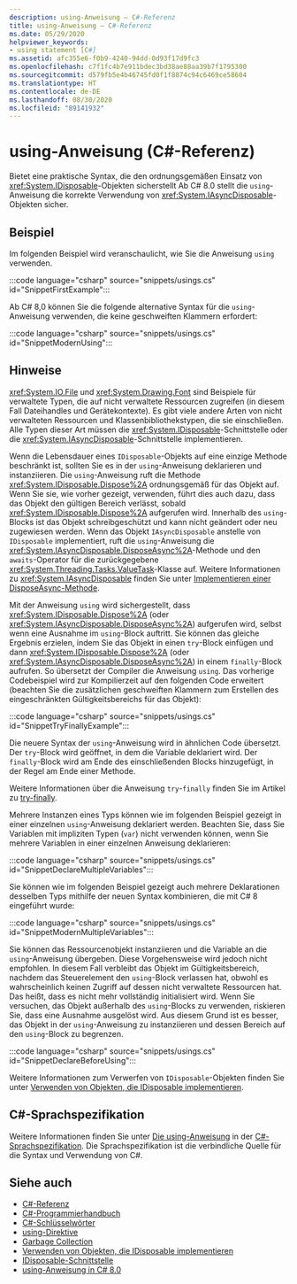 ```yaml
---
description: using-Anweisung – C#-Referenz
title: using-Anweisung – C#-Referenz
ms.date: 05/29/2020
helpviewer_keywords:
- using statement [C#]
ms.assetid: afc355e6-f0b9-4240-94dd-0d93f17d9fc3
ms.openlocfilehash: c7f1fc4b7e911bdec3bd38ae88aa39b7f1795300
ms.sourcegitcommit: d579fb5e4b46745fd0f1f8874c94c6469ce58604
ms.translationtype: HT
ms.contentlocale: de-DE
ms.lasthandoff: 08/30/2020
ms.locfileid: "89141932"
---
```

# <a name="using-statement-c-reference"></a>using-Anweisung (C#-Referenz)

Bietet eine praktische Syntax, die den ordnungsgemäßen Einsatz von <xref:System.IDisposable>-Objekten sicherstellt Ab C# 8.0 stellt die `using`-Anweisung die korrekte Verwendung von <xref:System.IAsyncDisposable>-Objekten sicher.

## <a name="example"></a>Beispiel

Im folgenden Beispiel wird veranschaulicht, wie Sie die Anweisung `using` verwenden.

:::code language="csharp" source="snippets/usings.cs" id="SnippetFirstExample":::

Ab C# 8,0 können Sie die folgende alternative Syntax für die `using`-Anweisung verwenden, die keine geschweiften Klammern erfordert:

:::code language="csharp" source="snippets/usings.cs" id="SnippetModernUsing":::

## <a name="remarks"></a>Hinweise

<xref:System.IO.File> und <xref:System.Drawing.Font> sind Beispiele für verwaltete Typen, die auf nicht verwaltete Ressourcen zugreifen (in diesem Fall Dateihandles und Gerätekontexte). Es gibt viele andere Arten von nicht verwalteten Ressourcen und Klassenbibliothekstypen, die sie einschließen. Alle Typen dieser Art müssen die <xref:System.IDisposable>-Schnittstelle oder die <xref:System.IAsyncDisposable>-Schnittstelle implementieren.

Wenn die Lebensdauer eines `IDisposable`-Objekts auf eine einzige Methode beschränkt ist, sollten Sie es in der `using`-Anweisung deklarieren und instanziieren. Die `using`-Anweisung ruft die Methode <xref:System.IDisposable.Dispose%2A> ordnungsgemäß für das Objekt auf. Wenn Sie sie, wie vorher gezeigt, verwenden, führt dies auch dazu, dass das Objekt den gültigen Bereich verlässt, sobald <xref:System.IDisposable.Dispose%2A> aufgerufen wird. Innerhalb des `using`-Blocks ist das Objekt schreibgeschützt und kann nicht geändert oder neu zugewiesen werden. Wenn das Objekt `IAsyncDisposable` anstelle von `IDisposable` implementiert, ruft die `using`-Anweisung die <xref:System.IAsyncDisposable.DisposeAsync%2A>-Methode und den `awaits`-Operator für die zurückgegebene <xref:System.Threading.Tasks.ValueTask>-Klasse auf. Weitere Informationen zu <xref:System.IAsyncDisposable> finden Sie unter [Implementieren einer DisposeAsync-Methode](../../../standard/garbage-collection/implementing-disposeasync.md).

Mit der Anweisung `using` wird sichergestellt, dass <xref:System.IDisposable.Dispose%2A> (oder <xref:System.IAsyncDisposable.DisposeAsync%2A>) aufgerufen wird, selbst wenn eine Ausnahme im `using`-Block auftritt. Sie können das gleiche Ergebnis erzielen, indem Sie das Objekt in einen `try`-Block einfügen und dann <xref:System.IDisposable.Dispose%2A> (oder <xref:System.IAsyncDisposable.DisposeAsync%2A>) in einem `finally`-Block aufrufen. So übersetzt der Compiler die Anweisung `using`. Das vorherige Codebeispiel wird zur Kompilierzeit auf den folgenden Code erweitert (beachten Sie die zusätzlichen geschweiften Klammern zum Erstellen des eingeschränkten Gültigkeitsbereichs für das Objekt):

:::code language="csharp" source="snippets/usings.cs" id="SnippetTryFinallyExample":::

Die neuere Syntax der `using`-Anweisung wird in ähnlichen Code übersetzt. Der `try`-Block wird geöffnet, in dem die Variable deklariert wird. Der `finally`-Block wird am Ende des einschließenden Blocks hinzugefügt, in der Regel am Ende einer Methode.

Weitere Informationen über die Anweisung `try`-`finally` finden Sie im Artikel zu [try-finally](try-finally.md).

Mehrere Instanzen eines Typs können wie im folgenden Beispiel gezeigt in einer einzelnen `using`-Anweisung deklariert werden. Beachten Sie, dass Sie Variablen mit impliziten Typen (`var`) nicht verwenden können, wenn Sie mehrere Variablen in einer einzelnen Anweisung deklarieren:

:::code language="csharp" source="snippets/usings.cs" id="SnippetDeclareMultipleVariables":::

Sie können wie im folgenden Beispiel gezeigt auch mehrere Deklarationen desselben Typs mithilfe der neuen Syntax kombinieren, die mit C# 8 eingeführt wurde:

:::code language="csharp" source="snippets/usings.cs" id="SnippetModernMultipleVariables":::

Sie können das Ressourcenobjekt instanziieren und die Variable an die `using`-Anweisung übergeben. Diese Vorgehensweise wird jedoch nicht empfohlen. In diesem Fall verbleibt das Objekt im Gültigkeitsbereich, nachdem das Steuerelement den `using`-Block verlassen hat, obwohl es wahrscheinlich keinen Zugriff auf dessen nicht verwaltete Ressourcen hat. Das heißt, dass es nicht mehr vollständig initialisiert wird. Wenn Sie versuchen, das Objekt außerhalb des `using`-Blocks zu verwenden, riskieren Sie, dass eine Ausnahme ausgelöst wird. Aus diesem Grund ist es besser, das Objekt in der `using`-Anweisung zu instanziieren und dessen Bereich auf den `using`-Block zu begrenzen.

:::code language="csharp" source="snippets/usings.cs" id="SnippetDeclareBeforeUsing":::

Weitere Informationen zum Verwerfen von `IDisposable`-Objekten finden Sie unter [Verwenden von Objekten, die IDisposable implementieren](../../../standard/garbage-collection/using-objects.md).

## <a name="c-language-specification"></a>C#-Sprachspezifikation

Weitere Informationen finden Sie unter [Die using-Anweisung](~/_csharplang/spec/statements.md#the-using-statement) in der [C#-Sprachspezifikation](/dotnet/csharp/language-reference/language-specification/introduction). Die Sprachspezifikation ist die verbindliche Quelle für die Syntax und Verwendung von C#.

## <a name="see-also"></a>Siehe auch

- [C#-Referenz](../index.md)
- [C#-Programmierhandbuch](../../programming-guide/index.md)
- [C#-Schlüsselwörter](index.md)
- [using-Direktive](using-directive.md)
- [Garbage Collection](../../../standard/garbage-collection/index.md)
- [Verwenden von Objekten, die IDisposable implementieren](../../../standard/garbage-collection/using-objects.md)
- [IDisposable-Schnittstelle](xref:System.IDisposable)
- [using-Anweisung in C# 8.0](~/_csharplang/proposals/csharp-8.0/using.md)
